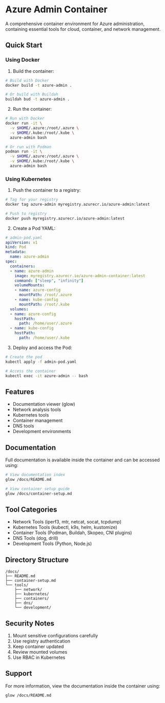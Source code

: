 # Azure Admin Container

A comprehensive container environment for Azure administration, containing essential tools for cloud, container, and network management.

## Quick Start

### Using Docker

1. Build the container:
```bash
# Build with Docker
docker build -t azure-admin .

# Or build with Buildah
buildah bud -t azure-admin .
```

2. Run the container:
```bash
# Run with Docker
docker run -it \
  -v $HOME/.azure:/root/.azure \
  -v $HOME/.kube:/root/.kube \
  azure-admin bash

# Or run with Podman
podman run -it \
  -v $HOME/.azure:/root/.azure \
  -v $HOME/.kube:/root/.kube \
  azure-admin bash
```

### Using Kubernetes

1. Push the container to a registry:
```bash
# Tag for your registry
docker tag azure-admin myregistry.azurecr.io/azure-admin:latest

# Push to registry
docker push myregistry.azurecr.io/azure-admin:latest
```

2. Create a Pod YAML:
```yaml
# admin-pod.yaml
apiVersion: v1
kind: Pod
metadata:
  name: azure-admin
spec:
  containers:
  - name: azure-admin
    image: myregistry.azurecr.io/azure-admin-container:latest
    command: ["sleep", "infinity"]
    volumeMounts:
    - name: azure-config
      mountPath: /root/.azure
    - name: kube-config
      mountPath: /root/.kube
  volumes:
  - name: azure-config
    hostPath:
      path: /home/user/.azure
  - name: kube-config
    hostPath:
      path: /home/user/.kube
```

3. Deploy and access the Pod:
```bash
# Create the pod
kubectl apply -f admin-pod.yaml

# Access the container
kubectl exec -it azure-admin -- bash
```

## Features

- Documentation viewer (glow)
- Network analysis tools
- Kubernetes tools
- Container management
- DNS tools
- Development environments

## Documentation

Full documentation is available inside the container and can be accessed using:

```bash
# View documentation index
glow /docs/README.md

# View container setup guide
glow /docs/container-setup.md
```

## Tool Categories

- Network Tools (iperf3, mtr, netcat, socat, tcpdump)
- Kubernetes Tools (kubectl, k9s, helm, kustomize)
- Container Tools (Podman, Buildah, Skopeo, CNI plugins)
- DNS Tools (dog, drill)
- Development Tools (Python, Node.js)

## Directory Structure

```
/docs/
├── README.md
├── container-setup.md
└── tools/
    ├── network/
    ├── kubernetes/
    ├── containers/
    ├── dns/
    └── development/
```

## Security Notes

1. Mount sensitive configurations carefully
2. Use registry authentication
3. Keep container updated
4. Review mounted volumes
5. Use RBAC in Kubernetes

## Support

For more information, view the documentation inside the container using:
```bash
glow /docs/README.md
